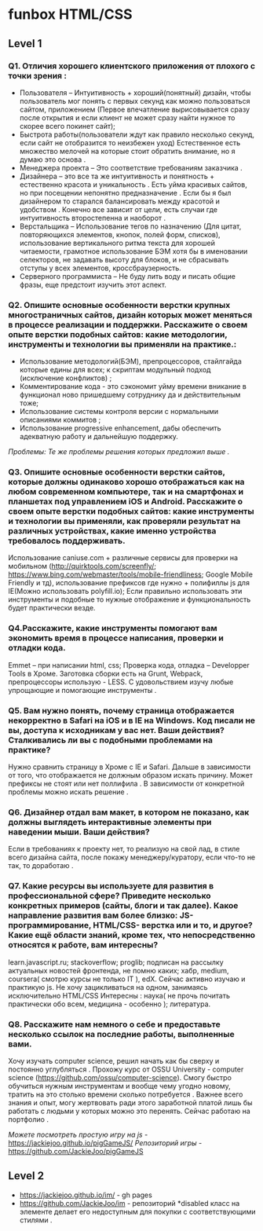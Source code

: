 # funbox HTML/CSS

## Level 1 

### Q1. Отличия хорошего клиентского приложения от плохого с точки зрения : 

* Пользователя – Интуитивность + хороший(понятный) дизайн, чтобы пользователь мог понять с первых секунд как можно пользоваться сайтом, приложением (Первое впечатление вырисовывается сразу после открытия и если клиент не может сразу найти нужное то скорее всего покинет сайт);
* Быстрота работы(пользователи ждут как правило несколько секунд, если сайт не отобразится то неизбежен уход)
Естественное есть множество мелочей на которые стоит обратить внимание, но я думаю это основа .
* Менеджера проекта – Это соответствие требованиям заказчика .
* Дизайнера – это все та же интуитивность и понятность +  естественно красота и уникальность . Есть уйма красивых сайтов, но при посещении непонятно предназначение .  Если бы я был дизайнером то старался балансировать между красотой и удобством . Конечно все зависит от цели, есть случаи где интуитивность второстепенна и наоборот . 
* Верстальщика – Использование тегов по назначению (Для цитат, повторяющихся элементов, кнопок, полей форм, списков), использование вертикального ритма текста для хорошей читаемости, грамотное использование БЭМ хотя бы в именовании селекторов, не задавать высоту для блоков, и не сбрасывать отступы у всех элементов, кроссбраузерность.
* Серверного программиста – Не буду лить воду и писать общие фразы, еще предстоит изучить этот аспект.

### Q2. Опишите основные особенности верстки крупных многостраничных сайтов, дизайн которых может меняться в процессе реализации и поддержки. Расскажите о своем опыте верстки подобных сайтов: какие методологии, инструменты и технологии вы применяли на практике.:
* Использование методологий(БЭМ), препроцессоров, стайлгайда которые едины для всех; к скриптам модульный подход (исключение конфликтов) ;
* Комментирование кода - это сэкономит уйму времени вникание в функционал ново пришедшему сотруднику да и действительным тоже;
* Использование системы контроля версии с нормальными описаниями коммитов ; 
* Использование progressive enhancement, дабы обеспечить адекватную работу и дальнейшую поддержку. 

*Проблемы: Те же проблемы решения которых предложил выше .*


### Q3. Опишите основные особенности верстки сайтов, которые должны одинаково хорошо отображаться как на любом современном компьютере, так и на смартфонах и планшетах под управлением iOS и Android. Расскажите о своем опыте верстки подобных сайтов: какие инструменты и технологии вы применяли, как проверяли результат на различных устройствах, какие именно устройства требовалось поддерживать. 
Использование caniuse.com + различные сервисы для проверки на мобильном (http://quirktools.com/screenfly/;
https://www.bing.com/webmaster/tools/mobile-friendliness;
Google Mobile Friendly и тд), использование префиксов где нужно + полифиллы js для IE(Можно использовать polyfill.io);
Если правильно использовать эти инструменты и подобные то нужные отображение и функциональность будет практически везде.

### Q4.Расскажите, какие инструменты помогают вам экономить время в процессе написания, проверки и отладки кода.
Emmet – при написании html, css; Проверка кода, отладка – Developper Tools в Хроме.
Заготовка сборки есть на Grunt, Webpack, препроцессоры использую - LESS. С удовольствием изучу любые упрощающие и помогающие инструменты . 

### Q5. Вам нужно понять, почему страница отображается некорректно в Safari на iOS и в IE на Windows. Код писали не вы, доступа к исходникам у вас нет. Ваши действия? Сталкивались ли вы с подобными проблемами на практике?
Нужно сравнить страницу в Хроме с IE и Safari. Дальше в зависимости от того, что отображается не должным образом искать причину. Может префиксы не стоят или нет поллифила . В зависимости от конкретной проблемы можно искать решение .

### Q6. Дизайнер отдал вам макет, в котором не показано, как должны выглядеть интерактивные элементы при наведении мыши. Ваши действия?
Если в требованиях к проекту нет, то реализую на свой лад, в стиле всего дизайна сайта, после покажу менеджеру/куратору, если что-то не так, то доработаю . 
### Q7. Какие ресурсы вы используете для развития в профессиональной сфере? Приведите несколько конкретных примеров (сайты, блоги и так далее). Какое направление развития вам более близко: JS-программирование, HTML/CSS- верстка или и то, и другое? Какие ещё области знаний, кроме тех, что непосредственно относятся к работе, вам интересны?
learn.javascript.ru; stackoverflow; proglib; подписан на рассылку актуальных новостей фронтенда, не помню каких; хабр, medium, coursera( смотрю курсы не только IT ), edX.
Сейчас активно изучаю и практикую js. Не хочу зацикливаться на одном, занимаясь исключительно HTML/CSS
Интересны : наука( не прочь почитать практически обо всем, медицина - особенно ); литература.

### Q8. Расскажите нам немного о себе и предоставьте несколько ссылок на последние работы, выполненные вами.
Хочу изучать computer science, решил начать как бы сверху и постоянно углубляться .
Прохожу курс от OSSU University -  computer science (https://github.com/ossu/computer-science).
Смогу быстро обучиться нужным инструментам и вообще чему угодно новому, тратить на это столько времени сколько потребуется . 
Важнее всего знания и опыт, могу жертвовать ради этого заработной платой лишь бы работать с людьми у которых можно это перенять. Сейчас работаю на портфолио .

*Можете посмотреть простую игру на js -* https://jackiejoo.github.io/pigGameJS/
*Репозиторий игры -* https://github.com/JackieJoo/pigGameJS


## Level 2 
* https://jackiejoo.github.io/im/ - gh pages
* https://github.com/JackieJoo/im - репозиторий
*disabled класс на элементе делает его недоступным для покупки с соответствующими стилями .

